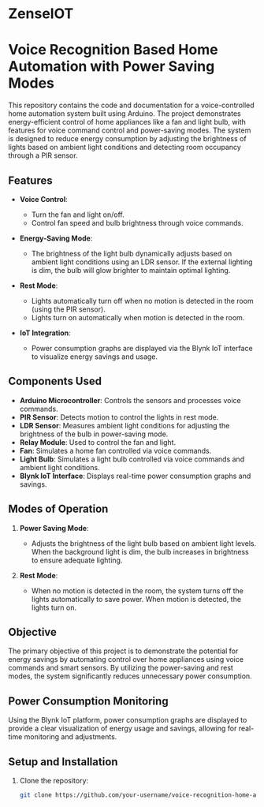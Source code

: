 # ZenseIOT

# Voice Recognition Based Home Automation with Power Saving Modes

This repository contains the code and documentation for a voice-controlled home automation system built using Arduino. The project demonstrates energy-efficient control of home appliances like a fan and light bulb, with features for voice command control and power-saving modes. The system is designed to reduce energy consumption by adjusting the brightness of lights based on ambient light conditions and detecting room occupancy through a PIR sensor.

## Features

- **Voice Control**:
  - Turn the fan and light on/off.
  - Control fan speed and bulb brightness through voice commands.
  
- **Energy-Saving Mode**:
  - The brightness of the light bulb dynamically adjusts based on ambient light conditions using an LDR sensor. If the external lighting is dim, the bulb will glow brighter to maintain optimal lighting.

- **Rest Mode**:
  - Lights automatically turn off when no motion is detected in the room (using the PIR sensor).
  - Lights turn on automatically when motion is detected in the room.

- **IoT Integration**:
  - Power consumption graphs are displayed via the Blynk IoT interface to visualize energy savings and usage.

## Components Used

- **Arduino Microcontroller**: Controls the sensors and processes voice commands.
- **PIR Sensor**: Detects motion to control the lights in rest mode.
- **LDR Sensor**: Measures ambient light conditions for adjusting the brightness of the bulb in power-saving mode.
- **Relay Module**: Used to control the fan and light.
- **Fan**: Simulates a home fan controlled via voice commands.
- **Light Bulb**: Simulates a light bulb controlled via voice commands and ambient light conditions.
- **Blynk IoT Interface**: Displays real-time power consumption graphs and savings.

## Modes of Operation

1. **Power Saving Mode**:
   - Adjusts the brightness of the light bulb based on ambient light levels. When the background light is dim, the bulb increases in brightness to ensure adequate lighting.
   
2. **Rest Mode**:
   - When no motion is detected in the room, the system turns off the lights automatically to save power. When motion is detected, the lights turn on.

## Objective

The primary objective of this project is to demonstrate the potential for energy savings by automating control over home appliances using voice commands and smart sensors. By utilizing the power-saving and rest modes, the system significantly reduces unnecessary power consumption.

## Power Consumption Monitoring

Using the Blynk IoT platform, power consumption graphs are displayed to provide a clear visualization of energy usage and savings, allowing for real-time monitoring and adjustments.

## Setup and Installation

1. Clone the repository:
   ```bash
   git clone https://github.com/your-username/voice-recognition-home-automation.git

